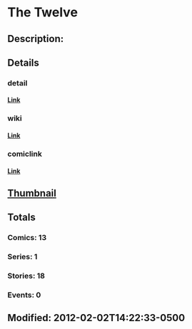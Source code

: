 # The Twelve
## Description: 
## Details
### detail
#### [Link](http://marvel.com/characters/2348/the_twelve?utm_campaign=apiRef&utm_source=225578a89fc76f3d20fbffda5d17a88d)
### wiki
#### [Link](http://marvel.com/universe/Twelve?utm_campaign=apiRef&utm_source=225578a89fc76f3d20fbffda5d17a88d)
### comiclink
#### [Link](http://marvel.com/comics/characters/1011112/the_twelve?utm_campaign=apiRef&utm_source=225578a89fc76f3d20fbffda5d17a88d)
## [Thumbnail](http://i.annihil.us/u/prod/marvel/i/mg/1/e0/4ce5a4acdfe22.jpg)
## Totals
### Comics: 13
### Series: 1
### Stories: 18
### Events: 0
## Modified: 2012-02-02T14:22:33-0500